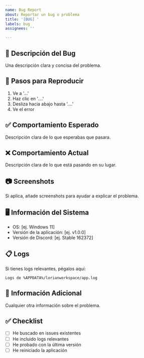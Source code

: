 ```yaml
---
name: Bug Report
about: Reportar un bug o problema
title: '[BUG] '
labels: bug
assignees: ''

---
```


## 🐛 Descripción del Bug
Una descripción clara y concisa del problema.

## 🔄 Pasos para Reproducir
1. Ve a '...'
2. Haz clic en '....'
3. Desliza hacia abajo hasta '....'
4. Ve el error

## ✅ Comportamiento Esperado
Descripción clara de lo que esperabas que pasara.

## ❌ Comportamiento Actual
Descripción clara de lo que está pasando en su lugar.

## 📷 Screenshots
Si aplica, añade screenshots para ayudar a explicar el problema.

## 🖥️ Información del Sistema
- OS: [ej. Windows 11]
- Versión de la aplicación: [ej. v1.0.0]
- Versión de Discord: [ej. Stable 162372]

## 📋 Logs
Si tienes logs relevantes, pégalos aquí:
```
Logs de %APPDATA%/lorianworkspace/app.log
```

## 📝 Información Adicional
Cualquier otra información sobre el problema.

## ✅ Checklist
- [ ] He buscado en issues existentes
- [ ] He incluido logs relevantes
- [ ] He probado con la última versión
- [ ] He reiniciado la aplicación